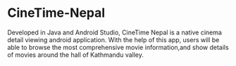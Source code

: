 # CineTime-Nepal
Developed in Java and Android Studio, CineTime Nepal is a native cinema detail viewing android application. With the help of this app, users will be able to browse the most comprehensive movie information,and show details of movies around the hall of Kathmandu valley.
